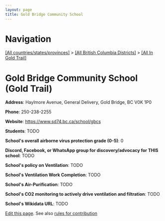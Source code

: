 ```yaml
---
layout: page
title: Gold Bridge Community School
---
```

# Navigation

[[All countries/states/provinces]](../../..) > [[All British Columbia Districts]](../..) > [[All In Gold Trail]](..)

# Gold Bridge Community School (Gold Trail)

**Address**: Haylmore Avenue, General Delivery, Gold Bridge, BC V0K 1P0

**Phone**: 250-238-2255

**Website**: <https://www.sd74.bc.ca/school/gbcs>

**Students**: TODO

**School's overall airborne virus protection grade (0-5)**: 0

**Discord, Facebook, or WhatsApp group for discovery/advocacy for THIS school**: TODO

**School's policy on Ventilation**: TODO

**School's Ventilation Work Completion**: TODO

**School's Air-Purification**: TODO

**School's CO2 monitoring to actively drive ventilation and filtration**: TODO

**School's Wikidata URL**: TODO


[Edit this page](https://github.com/ventilate-schools/BC/edit/main/./Gold_Trail/Gold_Bridge_Community_School.md). See also [rules for contribution](../../../contribution-rules/)